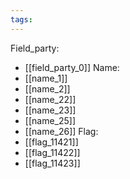 ```yaml
---
tags:
---
```

Field_party:
- [[field_party_0]]
Name:
- [[name_1]]
- [[name_2]]
- [[name_22]]
- [[name_23]]
- [[name_25]]
- [[name_26]]
Flag:
- [[flag_11421]]
- [[flag_11422]]
- [[flag_11423]]

